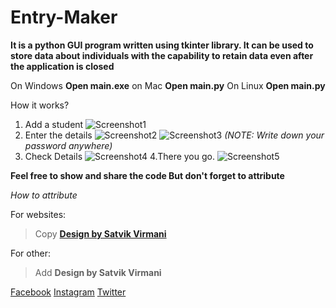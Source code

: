 # Entry-Maker
**It is a python GUI program written using tkinter library. It can be used to store data about individuals with the capability to retain data even after the application is closed**

On Windows **Open main.exe** 
on Mac **Open main.py**
On Linux **Open main.py**

How it works?

1. Add a student
![Screenshot1](https://ik.imagekit.io/garimaworks999/Github/Entry_Maker/Screenshot01_lF8XJeOEy.png)
2. Enter the details
![Screenshot2](https://ik.imagekit.io/garimaworks999/Github/Entry_Maker/Screenshot02_LreP8E-uxU.png)
![Screenshot3](https://ik.imagekit.io/garimaworks999/Github/Entry_Maker/Screenshot03_4dwffWsaL6.png)
*(NOTE: Write down your password anywhere)*
3. Check Details
![Screenshot4](https://ik.imagekit.io/garimaworks999/Github/Entry_Maker/Screenshot04_JZQclqix-H.png)
4.There you go.
![Screenshot5](https://ik.imagekit.io/garimaworks999/Github/Entry_Maker/Screenshot05_m6ZgCACeCL.png)

**Feel free to show and share the code
But don't forget to attribute**

*How to  attribute*

For websites:
> Copy **<a href="https://www.instagram.com/satvik_virmani/">Design by Satvik Virmani</a>**

For other:
> Add **Design by Satvik Virmani**

[Facebook](https://www.facebook.com/satvik.virmani.9)
[Instagram](https://www.instagram.com/satvik_virmani/)
[Twitter](https://twitter.com/SatvikVirmani?fbclid=IwAR3i2uPR8rlZVjX1UHU9I_33SY2xgmbcJYebk16EKj58GQwjYzc_Nhe9fAc)
